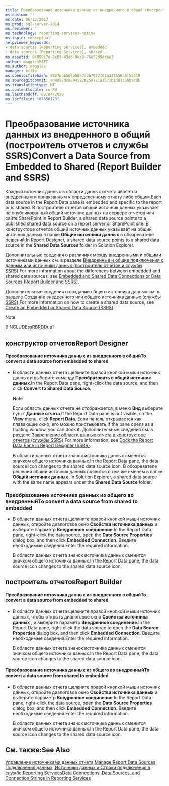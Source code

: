 ```yaml
---
title: Преобразование источника данных из внедренного в общий (построитель отчетов и службы SSRS) | Документация Майкрософт
ms.custom: ''
ms.date: 06/13/2017
ms.prod: sql-server-2014
ms.reviewer: ''
ms.technology: reporting-services-native
ms.topic: conceptual
helpviewer_keywords:
- data sources [Reporting Services], embedded
- data sources [Reporting Services], shared
ms.assetid: 0e099c7e-8c03-43eb-9ea3-76e52d9ebbe3
author: maggiesMSFT
ms.author: maggies
manager: kfile
ms.openlocfilehash: 5827bab564b58e7a2b7922f01a33f550a6f523f9
ms.sourcegitcommit: ad4d92dce894592a259721a1571b1d8736abacdb
ms.translationtype: MT
ms.contentlocale: ru-RU
ms.lasthandoff: 08/04/2020
ms.locfileid: "87656173"
---
```

# <a name="convert-a-data-source-from-embedded-to-shared-report-builder-and-ssrs"></a><span data-ttu-id="94af0-102">Преобразование источника данных из внедренного в общий (построитель отчетов и службы SSRS)</span><span class="sxs-lookup"><span data-stu-id="94af0-102">Convert a Data Source from Embedded to Shared (Report Builder and SSRS)</span></span>
  <span data-ttu-id="94af0-103">Каждый источник данных в области данных отчета является внедренным и привязанным к определенному отчету либо общим.</span><span class="sxs-lookup"><span data-stu-id="94af0-103">Each data source in the Report Data pane is embedded and specific to the report or is shared.</span></span> <span data-ttu-id="94af0-104">В построителе отчетов общий источник данных указывает на опубликованный общий источник данных на сервере отчетов или сайте SharePoint.</span><span class="sxs-lookup"><span data-stu-id="94af0-104">In Report Builder, a shared data source points to a published shared data source on a report server or SharePoint site.</span></span> <span data-ttu-id="94af0-105">В конструкторе отчетов общий источник данных указывает на общий источник данных в папке **Общие источники данных** в обозревателе решений.</span><span class="sxs-lookup"><span data-stu-id="94af0-105">In Report Designer, a shared data source points to a shared data source in the **Shared Data Sources** folder in Solution Explorer.</span></span>  
  
 <span data-ttu-id="94af0-106">Дополнительные сведения о различиях между внедренными и общими источниками данных см. в разделе [Внедренные и общие подключения к данным или источники данных (построитель отчетов и службы SSRS)](../embedded-and-shared-data-connections-or-data-sources-report-builder-and-ssrs.md).</span><span class="sxs-lookup"><span data-stu-id="94af0-106">For more information about the differences between embedded and shared data sources, see [Embedded and Shared Data Connections or Data Sources &#40;Report Builder and SSRS&#41;](../embedded-and-shared-data-connections-or-data-sources-report-builder-and-ssrs.md).</span></span>  
  
 <span data-ttu-id="94af0-107">Дополнительные сведения о создании общего источника данных см. в разделе [Создание внедренного или общего источника данных (службы SSRS)](../create-an-embedded-or-shared-data-source-ssrs.md).</span><span class="sxs-lookup"><span data-stu-id="94af0-107">For more information on how to create a shared data source, see [Create an Embedded or Shared Data Source &#40;SSRS&#41;](../create-an-embedded-or-shared-data-source-ssrs.md).</span></span>  
  
> [!NOTE]  
>  [!INCLUDE[ssRBRDDup](../../includes/ssrbrddup-md.md)]  
  
## <a name="report-designer"></a><span data-ttu-id="94af0-108">конструктор отчетов</span><span class="sxs-lookup"><span data-stu-id="94af0-108">Report Designer</span></span>  
  
#### <a name="to-convert-a-data-source-from-embedded-to-shared"></a><span data-ttu-id="94af0-109">Преобразование источника данных из внедренного в общий</span><span class="sxs-lookup"><span data-stu-id="94af0-109">To convert a data source from embedded to shared</span></span>  
  
-   <span data-ttu-id="94af0-110">В области данных отчета щелкните правой кнопкой мыши источник данных и выберите команду **Преобразовать в общий источник данных**.</span><span class="sxs-lookup"><span data-stu-id="94af0-110">In the Report Data pane, right-click the data source, and then click **Convert to Shared Data Source**.</span></span>  
  
    > [!NOTE]  
    >  <span data-ttu-id="94af0-111">Если область данных отчета не отображается, в меню **Вид** выберите пункт **Данные отчета**.</span><span class="sxs-lookup"><span data-stu-id="94af0-111">If the Report Data pane is not visible, on the **View** menu, click **Report Data**.</span></span> <span data-ttu-id="94af0-112">Если панель открывается как плавающее окно, его можно пристыковать.</span><span class="sxs-lookup"><span data-stu-id="94af0-112">If the pane opens as a floating window, you can dock it.</span></span> <span data-ttu-id="94af0-113">Дополнительные сведения см. в разделе [Закрепление области данных отчета в конструкторе отчетов (службы SSRS)](../tools/dock-the-report-data-pane-in-report-designer-ssrs.md).</span><span class="sxs-lookup"><span data-stu-id="94af0-113">For more information, see [Dock the Report Data Pane in Report Designer &#40;SSRS&#41;](../tools/dock-the-report-data-pane-in-report-designer-ssrs.md).</span></span>  
  
     <span data-ttu-id="94af0-114">В области данных отчета значок источника данных сменится значком общего источника данных.</span><span class="sxs-lookup"><span data-stu-id="94af0-114">In the Report Data pane, the data source icon changes to the shared data source icon.</span></span> <span data-ttu-id="94af0-115">В обозревателе решений общий источник данных появится с тем же именем в папке **Общий источник данных** .</span><span class="sxs-lookup"><span data-stu-id="94af0-115">In Solution Explorer, a shared data source with the same name appears under the **Shared Data Source** folder.</span></span>  
  
### <a name="to-convert-a-data-source-from-shared-to-embedded"></a><span data-ttu-id="94af0-116">Преобразование источника данных из общего во внедренный</span><span class="sxs-lookup"><span data-stu-id="94af0-116">To convert a data source from shared to embedded</span></span>  
  
-   <span data-ttu-id="94af0-117">В области данных отчета щелкните правой кнопкой мыши источник данных, откройте диалоговое окно **Свойства источника данных** и выберите параметр **Внедренное соединение**.</span><span class="sxs-lookup"><span data-stu-id="94af0-117">In the Report Data pane, right-click the data source, open the **Data Source Properties** dialog box, and then click **Embedded Connection**.</span></span> <span data-ttu-id="94af0-118">Введите необходимые сведения.</span><span class="sxs-lookup"><span data-stu-id="94af0-118">Enter the required information.</span></span>  
  
     <span data-ttu-id="94af0-119">В области данных отчета значок источника данных сменится значком общего источника данных.</span><span class="sxs-lookup"><span data-stu-id="94af0-119">In the Report Data pane, the data source icon changes to the shared data source icon.</span></span>  
  
## <a name="report-builder"></a><span data-ttu-id="94af0-120">построитель отчетов</span><span class="sxs-lookup"><span data-stu-id="94af0-120">Report Builder</span></span>  
  
#### <a name="to-convert-a-data-source-from-embedded-to-shared"></a><span data-ttu-id="94af0-121">Преобразование источника данных из внедренного в общий</span><span class="sxs-lookup"><span data-stu-id="94af0-121">To convert a data source from embedded to shared</span></span>  
  
-   <span data-ttu-id="94af0-122">В области данных отчета щелкните правой кнопкой мыши источник данных, чтобы открыть диалоговое окно **Свойства источника данных** , и выберите параметр **Внедренное соединение**.</span><span class="sxs-lookup"><span data-stu-id="94af0-122">In the Report Data pane, right-click the data source to open the **Data Source Properties** dialog box, and then click **Embedded Connection**.</span></span> <span data-ttu-id="94af0-123">Введите необходимые сведения.</span><span class="sxs-lookup"><span data-stu-id="94af0-123">Enter the required information.</span></span>  
  
     <span data-ttu-id="94af0-124">В области данных отчета значок источника данных сменится значком общего источника данных.</span><span class="sxs-lookup"><span data-stu-id="94af0-124">In the Report Data pane, the data source icon changes to the shared data source icon.</span></span>  
  
#### <a name="to-convert-a-data-source-from-shared-to-embedded"></a><span data-ttu-id="94af0-125">Преобразование источника данных из общего во внедренный</span><span class="sxs-lookup"><span data-stu-id="94af0-125">To convert a data source from shared to embedded</span></span>  
  
-   <span data-ttu-id="94af0-126">В области данных отчета щелкните правой кнопкой мыши источник данных, откройте диалоговое окно **Свойства источника данных** и выберите параметр **Внедренное соединение**.</span><span class="sxs-lookup"><span data-stu-id="94af0-126">In the Report Data pane, right-click the data source, open the **Data Source Properties** dialog box, and then click **Embedded Connection**.</span></span> <span data-ttu-id="94af0-127">Введите необходимые сведения.</span><span class="sxs-lookup"><span data-stu-id="94af0-127">Enter the required information.</span></span>  
  
     <span data-ttu-id="94af0-128">В области данных отчета значок источника данных сменится значком общего источника данных.</span><span class="sxs-lookup"><span data-stu-id="94af0-128">In the Report Data pane, the data source icon changes to the shared data source icon.</span></span>  
  
## <a name="see-also"></a><span data-ttu-id="94af0-129">См. также:</span><span class="sxs-lookup"><span data-stu-id="94af0-129">See Also</span></span>  
 <span data-ttu-id="94af0-130">[Управление источниками данных отчета](manage-report-data-sources.md) </span><span class="sxs-lookup"><span data-stu-id="94af0-130">[Manage Report Data Sources](manage-report-data-sources.md) </span></span>  
 [<span data-ttu-id="94af0-131">Подключения данных, Источники данных и Строки подключения в службе Reporting Services</span><span class="sxs-lookup"><span data-stu-id="94af0-131">Data Connections, Data Sources, and Connection Strings in Reporting Services</span></span>](../data-connections-data-sources-and-connection-strings-in-reporting-services.md)  
  
  
